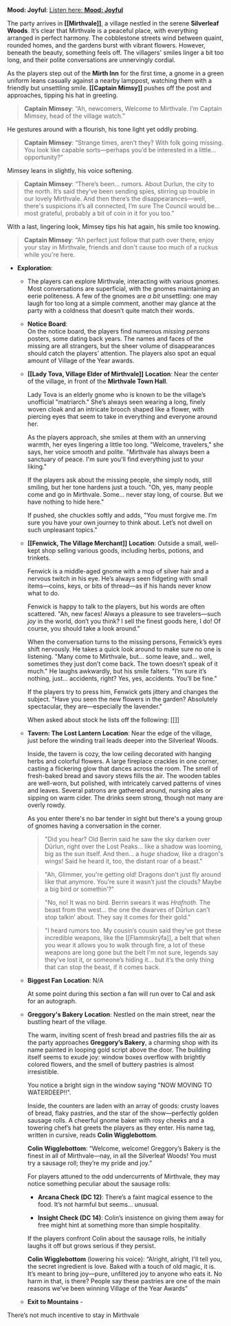**Mood: Joyful**: [Listen here: **Mood: Joyful**](https://open.spotify.com/user/bezoing/playlist/6KbY8nK4vdGO0zaSuoXEFr)

The party arrives in **[[Mirthvale]]**, a village nestled in the serene **Silverleaf Woods**. It’s clear that Mirthvale is a peaceful place, with everything arranged in perfect harmony. The cobblestone streets wind between quaint, rounded homes, and the gardens burst with vibrant flowers. However, beneath the beauty, something feels off. The villagers' smiles linger a bit too long, and their polite conversations are unnervingly cordial.

As the players step out of the **Mirth Inn** for the first time, a gnome in a green uniform leans casually against a nearby lamppost, watching them with a friendly but unsettling smile. **[[Captain Mimsy]]** pushes off the post and approaches, tipping his hat in greeting.

> **Captain Mimsey**: “Ah, newcomers, Welcome to Mirthvale. I’m Captain Mimsey, head of the village watch.”

He gestures around with a flourish, his tone light yet oddly probing.

> **Captain Mimsey**: “Strange times, aren’t they? With folk going missing. You look like capable sorts—perhaps you’d be interested in a little… opportunity?”

Mimsey leans in slightly, his voice softening.

> **Captain Mimsey**: “There’s been… rumors. About Durlun, the city to the north. It’s said they’ve been sending spies, stirring up trouble in our lovely Mirthvale. And then there’s the disappearances—well, there's suspicions it’s all connected, I’m sure The Council would be… most grateful, probably a bit of coin in it for you too.”

With a last, lingering look, Mimsey tips his hat again, his smile too knowing.

> **Captain Mimsey**: “Ah perfect just follow that path over there, enjoy your stay in Mirthvale, friends and don't cause too much of a ruckus while you're here.

- **Exploration**:
    - The players can explore Mirthvale, interacting with various gnomes. Most conversations are superficial, with the gnomes maintaining an eerie politeness. A few of the gnomes are _a bit_ unsettling: one may laugh for too long at a simple comment, another may glance at the party with a coldness that doesn’t quite match their words.
    
    - **Notice Board**:  
        On the notice board, the players find numerous _missing persons_ posters, some dating back years. The names and faces of the missing are all strangers, but the sheer volume of disappearances should catch the players' attention. The players also spot an equal amount of Village of the Year awards.

	- **[[Lady Tova, Village Elder of Mirthvale]]**
		**Location**: Near the center of the village, in front of the **Mirthvale Town Hall**.
		
		Lady Tova is an elderly gnome who is known to be the village’s unofficial "matriarch." She’s always seen wearing a long, finely woven cloak and an intricate brooch shaped like a flower, with piercing eyes that seem to take in everything and everyone around her.
		
	    As the players approach, she smiles at them with an unnerving warmth, her eyes lingering a little too long. "Welcome, travelers," she says, her voice smooth and polite. "Mirthvale has always been a sanctuary of peace. I'm sure you'll find everything just to your liking."
		
	    If the players ask about the missing people, she simply nods, still smiling, but her tone hardens just a touch. "Oh, yes, many people come and go in Mirthvale. Some... never stay long, of course. But we have nothing to hide here."
		
	    If pushed, she chuckles softly and adds, "You must forgive me. I’m sure you have your own journey to think about. Let’s not dwell on such unpleasant topics."
		
	- **[[Fenwick, The Village Merchant]]**
		**Location**: Outside a small, well-kept shop selling various goods, including herbs, potions, and trinkets.
	
		Fenwick is a middle-aged gnome with a mop of silver hair and a nervous twitch in his eye. He’s always seen fidgeting with small items—coins, keys, or bits of thread—as if his hands never know what to do.
		
		Fenwick is happy to talk to the players, but his words are often scattered. "Ah, new faces! Always a pleasure to see travelers—such _joy_ in the world, don’t you think? I sell the finest goods here, I do! Of course, you should take a look around."
		
		When the conversation turns to the missing persons, Fenwick’s eyes shift nervously. He takes a quick look around to make sure no one is listening. "Many come to Mirthvale, but... some leave, and... well, sometimes they just don’t come back. The town doesn’t speak of it much." He laughs awkwardly, but his smile falters. "I’m sure it’s nothing, just... accidents, right? Yes, yes, accidents. You’ll be fine."
		
		If the players try to press him, Fenwick gets jittery and changes the subject. "Have you seen the new flowers in the garden? Absolutely spectacular, they are—especially the lavender."
		
		When asked about stock he lists off the following: [[]]
		
	- **Tavern: The Lost Lantern**
		**Location**: Near the edge of the village, just before the winding trail leads deeper into the Silverleaf Woods.
		
		Inside, the tavern is cozy, the low ceiling decorated with hanging herbs and colorful flowers. A large fireplace crackles in one corner, casting a flickering glow that dances across the room. The smell of fresh-baked bread and savory stews fills the air. The wooden tables are well-worn, but polished, with intricately carved patterns of vines and leaves. Several patrons are gathered around, nursing ales or sipping on warm cider. The drinks seem strong, though not many are overly rowdy.
		
		As you enter there's no bar tender in sight but there's a young group of gnomes having a conversation in the corner.
		
		> "Did you hear? Old Berrin said he saw the sky darken over Dûrlun, right over the Lost Peaks... like a shadow was looming, big as the sun itself. And then... a _huge_ shadow, like a dragon's wings! Said he heard it, too, the distant roar of a beast."
		
		>"Ah, Glimmer, you're getting old! Dragons don't just fly around like that anymore. You’re sure it wasn’t just the clouds? Maybe a big bird or somethin’?"
		
		>"No, no! It was no bird. Berrin swears it was _Hrafnoth_. The beast from the west... the one the dwarves of Dûrlun can’t stop talkin’ about. They say it comes for their gold."
		
		>"I heard rumors too. My cousin’s cousin said they’ve got these incredible weapons, like the [[Flammskrýfa]], a belt that when you wear it allows you to walk through fire, a lot of these weapons are long gone but the belt I'm not sure, legends say they’ve lost it, or someone’s hiding it... but it’s the only thing that can stop the beast, if it comes back. 
		
	- **Biggest Fan**
		**Location**: N/A
		
		At some point during this section a fan will run over to Cal and ask for an autograph.
		
	- **Greggory's Bakery**
		**Location**: Nestled on the main street, near the bustling heart of the village.
		
		The warm, inviting scent of fresh bread and pastries fills the air as the party approaches **Greggory’s Bakery**, a charming shop with its name painted in looping gold script above the door. The building itself seems to exude joy: window boxes overflow with brightly colored flowers, and the smell of buttery pastries is almost irresistible.
		
		You notice a bright sign in the window saying "NOW MOVING TO WATERDEEP!!".
		
		Inside, the counters are laden with an array of goods: crusty loaves of bread, flaky pastries, and the star of the show—perfectly golden sausage rolls. A cheerful gnome baker with rosy cheeks and a towering chef’s hat greets the players as they enter. His name tag, written in cursive, reads **Colin Wigglebottom**.
	
 		**Colin Wigglebottom**: “Welcome, welcome! Greggory’s Bakery is the finest in all of Mirthvale—nay, in all the Silverleaf Woods! You must try a sausage roll; they’re my pride and joy.”

		For players attuned to the odd undercurrents of Mirthvale, they may notice something peculiar about the sausage rolls:
		
		- **Arcana Check (DC 12)**: There’s a faint magical essence to the food. It’s not harmful but seems… unusual.
		
		- **Insight Check (DC 14)**: Colin’s insistence on giving them away for free might hint at something more than simple hospitality.
		
		If the players confront Colin about the sausage rolls, he initially laughs it off but grows serious if they persist.

		**Colin Wigglebottom** (lowering his voice): “Alright, alright, I'll tell you, the secret ingredient is love. Baked with a touch of old magic, it is. It’s meant to bring joy—pure, unfiltered joy to anyone who eats it. No harm in that, is there? People say these pastries are one of the main reasons we've been winning Village of the Year Awards”
		
	- **Exit to Mountains** - 
	
There’s not much incentive to stay in Mirthvale
